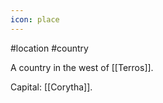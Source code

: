 ```yaml
---
icon: place 
---
```

#location #country 

A country in the west of [[Terros]].

Capital: [[Corytha]].